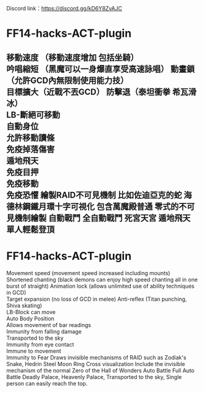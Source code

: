 Discord link：https://discord.gg/kD6Y8ZvAJC 

# FF14-hacks-ACT-plugin
移動速度  （移動速度增加 包括坐騎）         
吟唱縮短 （黑魔可以一身爆直享受高速詠唱）
動畫鎖  （允許GCD內無限制使用能力技）                       
目標擴大（近戰不丟GCD）
防擊退（泰坦衝拳 希瓦滑冰）        
LB-斷絕可移動      
自動身位              
允許移動讀條                
免疫掉落傷害        
遁地飛天             
免疫目押             
免疫移動              
免疫恐懼
繪製RAID不可見機制 比如佐迪亞克的蛇 海德林鋼鐵月環十字可視化
包含萬魔殿普通 零式的不可見機制繪製
自動戰鬥 全自動戰鬥
死宮天宮 遁地飛天 單人輕鬆登頂
---------------------------------------------------
# FF14-hacks-ACT-plugin
Movement speed (movement speed increased including mounts)         
Shortened chanting (black demons can enjoy high speed chanting all in one burst of straight)
Animation lock (allows unlimited use of ability techniques in GCD)                       
Target expansion (no loss of GCD in melee)
Anti-reflex (Titan punching, Shiva skating)        
LB-Block can move      
Auto Body Position              
Allows movement of bar readings                
Immunity from falling damage        
Transported to the sky             
Immunity from eye contact             
Immune to movement              
Immunity to Fear
Draws invisible mechanisms of RAID such as Zodiak's Snake, Hedrin Steel Moon Ring Cross visualization
Include the invisible mechanism of the normal Zero of the Hall of Wonders
Auto Battle Full Auto Battle
Deadly Palace, Heavenly Palace, Transported to the sky, Single person can easily reach the top.
